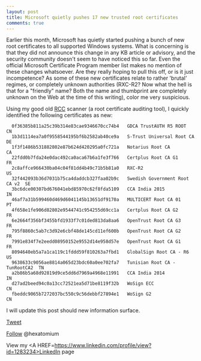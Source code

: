 ```yaml
---
layout: post
title: Microsoft quietly pushes 17 new trusted root certificates
comments: true
---
```


Earlier this month, Microsoft has quietly started pushing a bunch of new root certificates to all supported Windows systems. What is concerning is that they did not announce this change in any KB article or advisory, and the security community doesn't seem to have noticed this so far. Even the official Microsoft Certificate Program member list makes no mention of these changes whatsoever. Are they really hoping to pull this off, or is it just incompetence? As some of these new certificates relate to rather 'brutal' regimes, or completely unknown authorities (RXC-R2? Now what the hell is that for a "friendly" name? Both the name and thumbprint are completely unknown on the Web at the time of this writing), color me very suspicious. 

Using my good old <A HREF=http://www.wilderssecurity.com/threads/rcc-check-your-systems-trusted-root-certificate-store.373819/>RCC</A> scanner (a root certificate auditing tool), I quickly identified the following certificates as new: 

      0f36385b811a25c39b314e83cae9346670cc74b4   GDCA TrustAUTH R5 ROOT         CN
      1b3d1114ea7a0f9558544195bf6b2582ab40ce9a   S-Trust Universal Root CA      DE
      1f3f1486b531882802e87b624d420295a0fc721a   Notarius Root CA               CA
      22fdd0b7fda24e0dac492ca0aca67b6a1fe3f766   Certplus Root CA G1            FR
      2c8affce966430ba04c04f81dd4b49c71b5b81a0   RXC-R2                         US
      32f442093b36d7031b75ca4daddcb327faa02b9c   Swedish Government Root CA v2  SE
      3bc6dce00307bd676041ebd85970c62f8fda5109   CCA India 2015                 IN
      46af7a31b599460d469d6041145b13651df9170a   MULTICERT Root CA 01           PT
      4f658e1fe906d82802e9544741c954255d69cc1a   Certplus Root CA G2            FR
      6e2664f356bf3455bfd1933f7c01ded813da8aa6   OpenTrust Root CA G3           FR
      795f8860c5ab7c3d92e6cbf48de145cd11ef600b   OpenTrust Root CA G2           FR
      7991e834f7e2eedd08950152e9552d14e958d57e   OpenTrust Root CA G1           FR
      8094640eb5a7a1ca119c1fddd59f810263a7fbd1   GlobalSign Root CA - R6        US
      9638633c9056ae8814a065d23bdc60a0ee702fa7   Tunisian Root CA - TunRootCA2  TN
      a2b86b5a68d92819d9ce5dd6d7969a4968e11991   CCA India 2014                 IN
      d27ad2beed94c0a13cc72521ea5d71be8119f32b   WoSign ECC                     CN
      fbeddc9065b7272037bc550c9c56debbf27894e1   WoSign G2                      CN

 
I will update this post should new information surface.

<a href="http://twitter.com/share" class="twitter-share-button" 
data-url="http://hexatomium.github.io/2015/06/26/ms-very-quietly-adds-18-new-trusted-root-certs/" data-text="MS quietly pushes 18 root certificates"  data-count="horizontal">Tweet</a>
<script type="text/javascript" src="http://platform.twitter.com/widgets.js"></script>

<A href=https://twitter.com/hexatomium>Follow</A> @hexatomium 

View my <A HREF=https://www.linkedin.com/profile/view?id=1283234>LinkedIn</A> page


